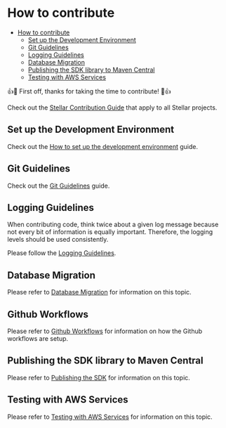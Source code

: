 # How to contribute

<!-- TOC -->

* [How to contribute](#how-to-contribute)
    * [Set up the Development Environment](#set-up-the-development-environment)
    * [Git Guidelines](#git-guidelines)
    * [Logging Guidelines](#logging-guidelines)
    * [Database Migration](#database-migration)
    * [Publishing the SDK library to Maven Central](#publishing-the-sdk-library-to-maven-central)
    * [Testing with AWS Services](#testing-with-aws-services)

<!-- TOC -->

👍🎉 First off, thanks for taking the time to contribute! 🎉👍

Check out the [Stellar Contribution Guide](https://github.com/stellar/.github/blob/master/CONTRIBUTING.md) that apply to
all Stellar projects.

## Set up the Development Environment

Check out
the [How to set up the development environment](A%20-%20Development%20Environment.md) guide.

## Git Guidelines

Check out the [Git Guidelines](B%20-%20Git%20Guidelines.md) guide.

## Logging Guidelines

When contributing code, think twice about a given log message because not every bit of information is equally important.
Therefore, the logging levels should be used consistently.

Please follow the [Logging Guidelines](C%20-%20Logging%20Guidelines.md).

## Database Migration

Please refer to [Database Migration](D%20-%20Database%20Migration.md) for information on
this topic.

## Github Workflows

Please refer to [Github Workflows](E%20-%20Github%20Workflows.md) for information on how the Github workflows are setup.

## Publishing the SDK library to Maven Central

Please refer to [Publishing the SDK](F%20-%20Publishing%20the%20SDK.md) for information on
this topic.

## Testing with AWS Services

Please refer to [Testing with AWS Services](G%20-%20Testing%20with%20AWS%20Services.md) for
information on this topic.

